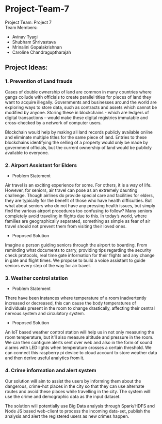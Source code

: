 # Project-Team-7

Project Team: Project 7  
Team Members:    
* Avinav Tyagi  
* Shubham Shrivastava    
* Mrinalini Gopalakrishnan  
* Caroline Chandraguptharajah   

## Project Ideas:

### 1. Prevention of Land frauds

Cases of double ownership of land are common in many countries where gangs collude with officials to create parallel titles for pieces of land they want to acquire illegally. Governments and businesses around the world are exploring ways to store data, such as contracts and assets which cannot be modified by anyone. Storing these in blockchains - which are ledgers of digital transactions – would make these digital registries immutable and cross-checked by a network of computer users.

Blockchain would help by making all land records publicly available online and eliminate multiple titles for the same piece of land. Entries to these blockchains identifying the selling of a property would only be made by government officials, but the current ownership of land would be publicly available to everyone.

### 2. Airport Assistant for Elders

 - Problem Statement
 
Air travel is an exciting experience for some. For others, it is a way of life. However, for seniors, air travel can pose as an extremely daunting challenge. Though airlines do provide special care and facilities for elders, they are typically for the benefit of those who have health difficulties. But what about seniors who do not have any pressing health issues, but simply find the various airport procedures too confusing to follow? Many seniors completely avoid traveling in flights due to this. In today’s world, where families are geographically separated, something as simple as fear of air travel should not prevent them from visiting their loved ones. 

 - Proposed Solution
 
Imagine a person guiding seniors through the airport to boarding. From reminding what documents to carry, providing tips regarding the security check protocols, real time gate information for their flights and any change in gate and flight times. We propose to build a voice assistant to guide seniors every step of the way for air travel.  

### 3. Weather control station

 - Problem Statement
 
There have been instances where temperature of a room inadvertently increased or decreased, this can cause the body temperatures of individuals present in the room to change drastically, affecting their central nervous system and circulatory system.

 - Proposed Solution
 
An IoT based weather control station will help us in not only measuring the room temperature, but it’ll also measure altitude and pressure in the room. We can then configure alerts sent over web and also in the form of sound alarms with LED lights when temperature crosses a certain threshold.
We can connect this raspberry pi device to cloud account to store weather data and then derive useful analytics from it.  

### 4. Crime information and alert system

Our solution will aim to assist the users by informing them about the dangerous, crime-hot places in the city so that they can use alternate routes and avoid these places while travelling in the city. The system will use the crime and demographic data as the input dataset.

The solution will potentially use Big Data analysis through Spark/HDFS and Node JS based web-client to process the incoming data-set, publish the analysis and alert the registered users as new crimes happen.
